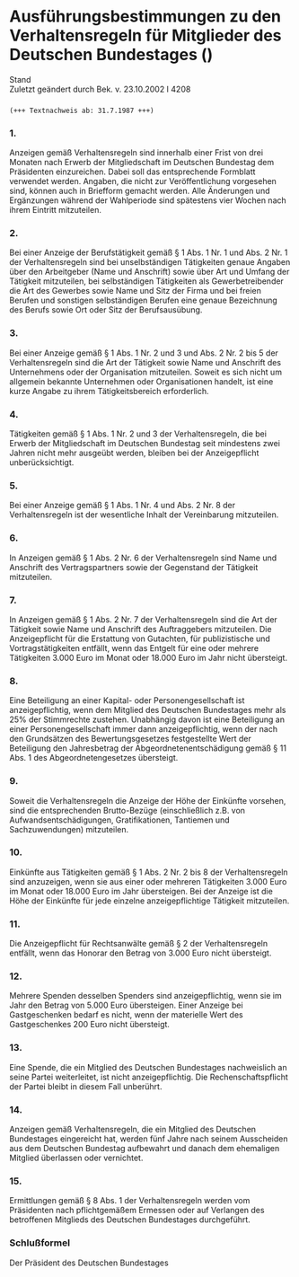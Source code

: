 Ausführungsbestimmungen zu den Verhaltensregeln für Mitglieder des Deutschen Bundestages ()
===========================================================================================

Stand  
Zuletzt geändert durch Bek. v. 23.10.2002 I 4208

### 

```
(+++ Textnachweis ab: 31.7.1987 +++)
```

### 1.

Anzeigen gemäß Verhaltensregeln sind innerhalb einer Frist von drei Monaten nach Erwerb der Mitgliedschaft im Deutschen Bundestag dem Präsidenten einzureichen. Dabei soll das entsprechende Formblatt verwendet werden. Angaben, die nicht zur Veröffentlichung vorgesehen sind, können auch in Briefform gemacht werden.
Alle Änderungen und Ergänzungen während der Wahlperiode sind spätestens vier Wochen nach ihrem Eintritt mitzuteilen.

### 2.

Bei einer Anzeige der Berufstätigkeit gemäß § 1 Abs. 1 Nr. 1 und Abs. 2 Nr. 1 der Verhaltensregeln sind bei unselbständigen Tätigkeiten genaue Angaben über den Arbeitgeber (Name und Anschrift) sowie über Art und Umfang der Tätigkeit mitzuteilen, bei selbständigen Tätigkeiten als Gewerbetreibender die Art des Gewerbes sowie Name und Sitz der Firma und bei freien Berufen und sonstigen selbständigen Berufen eine genaue Bezeichnung des Berufs sowie Ort oder Sitz der Berufsausübung.

### 3.

Bei einer Anzeige gemäß § 1 Abs. 1 Nr. 2 und 3 und Abs. 2 Nr. 2 bis 5 der Verhaltensregeln sind die Art der Tätigkeit sowie Name und Anschrift des Unternehmens oder der Organisation mitzuteilen. Soweit es sich nicht um allgemein bekannte Unternehmen oder Organisationen handelt, ist eine kurze Angabe zu ihrem Tätigkeitsbereich erforderlich.

### 4.

Tätigkeiten gemäß § 1 Abs. 1 Nr. 2 und 3 der Verhaltensregeln, die bei Erwerb der Mitgliedschaft im Deutschen Bundestag seit mindestens zwei Jahren nicht mehr ausgeübt werden, bleiben bei der Anzeigepflicht unberücksichtigt.

### 5.

Bei einer Anzeige gemäß § 1 Abs. 1 Nr. 4 und Abs. 2 Nr. 8 der Verhaltensregeln ist der wesentliche Inhalt der Vereinbarung mitzuteilen.

### 6.

In Anzeigen gemäß § 1 Abs. 2 Nr. 6 der Verhaltensregeln sind Name und Anschrift des Vertragspartners sowie der Gegenstand der Tätigkeit mitzuteilen.

### 7.

In Anzeigen gemäß § 1 Abs. 2 Nr. 7 der Verhaltensregeln sind die Art der Tätigkeit sowie Name und Anschrift des Auftraggebers mitzuteilen.
Die Anzeigepflicht für die Erstattung von Gutachten, für publizistische und Vortragstätigkeiten entfällt, wenn das Entgelt für eine oder mehrere Tätigkeiten 3.000 Euro im Monat oder 18.000 Euro im Jahr nicht übersteigt.

### 8.

Eine Beteiligung an einer Kapital- oder Personengesellschaft ist anzeigepflichtig, wenn dem Mitglied des Deutschen Bundestages mehr als 25% der Stimmrechte zustehen.
Unabhängig davon ist eine Beteiligung an einer Personengesellschaft immer dann anzeigepflichtig, wenn der nach den Grundsätzen des Bewertungsgesetzes festgestellte Wert der Beteiligung den Jahresbetrag der Abgeordnetenentschädigung gemäß § 11 Abs. 1 des Abgeordnetengesetzes übersteigt.

### 9.

Soweit die Verhaltensregeln die Anzeige der Höhe der Einkünfte vorsehen, sind die entsprechenden Brutto-Bezüge (einschließlich z.B. von Aufwandsentschädigungen, Gratifikationen, Tantiemen und Sachzuwendungen) mitzuteilen.

### 10.

Einkünfte aus Tätigkeiten gemäß § 1 Abs. 2 Nr. 2 bis 8 der Verhaltensregeln sind anzuzeigen, wenn sie aus einer oder mehreren Tätigkeiten 3.000 Euro im Monat oder 18.000 Euro im Jahr übersteigen. Bei der Anzeige ist die Höhe der Einkünfte für jede einzelne anzeigepflichtige Tätigkeit mitzuteilen.

### 11.

Die Anzeigepflicht für Rechtsanwälte gemäß § 2 der Verhaltensregeln entfällt, wenn das Honorar den Betrag von 3.000 Euro nicht übersteigt.

### 12.

Mehrere Spenden desselben Spenders sind anzeigepflichtig, wenn sie im Jahr den Betrag von 5.000 Euro übersteigen.
Einer Anzeige bei Gastgeschenken bedarf es nicht, wenn der materielle Wert des Gastgeschenkes 200 Euro nicht übersteigt.

### 13.

Eine Spende, die ein Mitglied des Deutschen Bundestages nachweislich an seine Partei weiterleitet, ist nicht anzeigepflichtig. Die Rechenschaftspflicht der Partei bleibt in diesem Fall unberührt.

### 14.

Anzeigen gemäß Verhaltensregeln, die ein Mitglied des Deutschen Bundestages eingereicht hat, werden fünf Jahre nach seinem Ausscheiden aus dem Deutschen Bundestag aufbewahrt und danach dem ehemaligen Mitglied überlassen oder vernichtet.

### 15.

Ermittlungen gemäß § 8 Abs. 1 der Verhaltensregeln werden vom Präsidenten nach pflichtgemäßem Ermessen oder auf Verlangen des betroffenen Mitglieds des Deutschen Bundestages durchgeführt.

### Schlußformel

Der Präsident des Deutschen Bundestages
